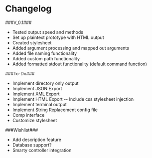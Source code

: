 Changelog
========
###V_0.1###
- Tested output speed and methods
- Set up plaintext prototype with HTML output
- Created stylesheet
- Added argument processing and mapped out arguments
- Added file naming functionality
- Added custom path functionality
- Added formatted stdout functionality (default command function)

###To-Do###
- Implement directory only output
- Implement JSON Export
- Implement XML Export
- Implement HTML Export
-- Include css stylesheet injection
- Implement terminal output
- Implement String Replacement config file
- Comp interface
- Customize stylesheet

###Wishlist###
- Add description feature
- Database support?
- Smarty controller integration
